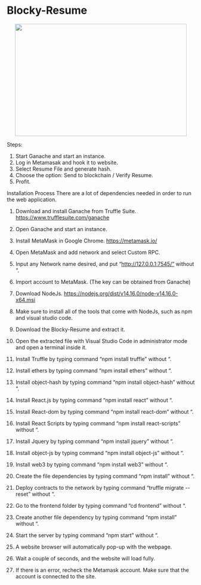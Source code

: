 # Blocky-Resume

<p align="center">
  <img width="460" height="300" src="https://user-images.githubusercontent.com/28200932/118939015-d88d7100-b981-11eb-8ad8-d3b8f0db6d52.png">
</p>


Steps:
1. Start Ganache and start an instance.
2. Log in Metamasak and hook it to website.
3. Select Resume File and generate hash.
4. Choose the option: Send to blockchain / Verify Resume.
5. Profit.


Installation Process
There are a lot of dependencies needed in order to run the web application.
1.	Download and install Ganache from Truffle Suite.
    https://www.trufflesuite.com/ganache 

2.	Open Ganache and start an instance.

3.	Install MetaMask in Google Chrome.
    https://metamask.io/ 

4.	Open MetaMask and add network and select Custom RPC.

5.	Input any Network name desired, and put “http://127.0.0.1:7545/” without “.

6.	Import account to MetaMask. (The key can be obtained from Ganache)

7.	Download NodeJs.
    https://nodejs.org/dist/v14.16.0/node-v14.16.0-x64.msi 

8.	Make sure to install all of the tools that come with NodeJs, such as npm and visual studio code. 

9.	Download the Blocky-Resume and extract it.

10.	Open the extracted file with Visual Studio Code in administrator mode and open a terminal inside it.

11.	Install Truffle by typing command “npm install truffle” without “.

12.	Install ethers by typing command “npm install ethers” without “.

13.	Install object-hash by typing command “npm install object-hash” without “.

14.	Install React.js by typing command “npm install react” without “.

15.	Install React-dom by typing command “npm install react-dom” without “.

16.	Install React Scripts by typing command “npm install react-scripts” without “.

17.	Install Jquery by typing command “npm install jquery” without “.

18.	Install object-js by typing command “npm install object-js” without “.

19.	Install web3 by typing command “npm install web3” without “.

20.	Create the file dependencies by typing command “npm install” without “.

21.	Deploy contracts to the network by typing command “truffle migrate --reset” without “.

22.	Go to the frontend folder by typing command “cd frontend” without “.

23.	Create another file dependency by typing command “npm install” without “.

24.	Start the server by typing command “npm start” without “.

25.	A website browser will automatically pop-up with the webpage.

26.	Wait a couple of seconds, and the website will load fully.

27.	If there is an error, recheck the Metamask account. Make sure that the account is connected to the site.
